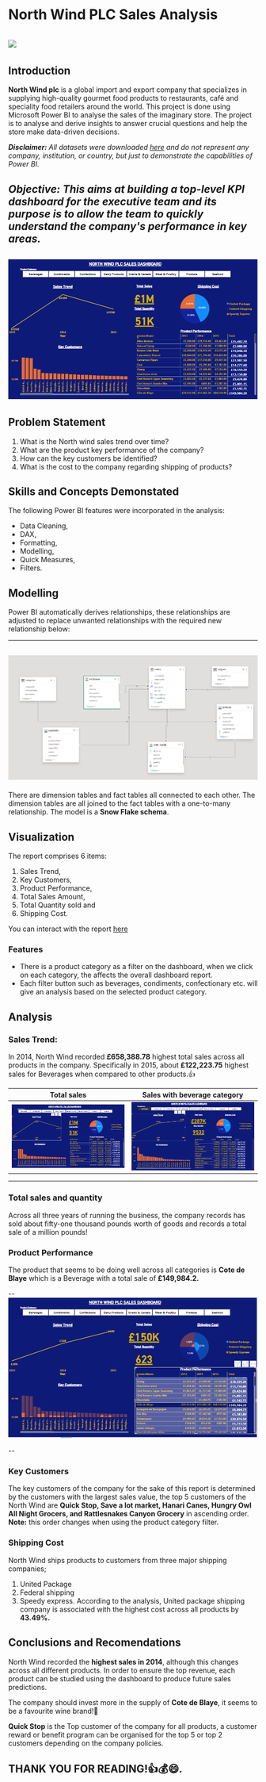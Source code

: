 # North Wind PLC Sales Analysis
![](Store.png)
----
## Introduction
**North Wind plc** is a global import and export company that specializes in supplying high-quality gourmet food products to restaurants, café and speciality food retailers around the world. This project is done using Microsoft Power BI to analyse the sales of the imaginary store. The project is to analyse and derive insights to answer crucial questions and help the store make data-driven decisions.

**_Disclaimer:_** _All datasets were downloaded [here](https://drive.google.com/file/d/1aSxLkZfbxGt_Ua0Pl0WIAVTG6_fuk42B/view?usp=sharing) and do not represent any company, institution, or country, but just to demonstrate the capabilities of Power BI._

**_Objective:_** **_This aims at building a top-level KPI dashboard for the executive team and its purpose is to allow the team to quickly understand the company's performance in key areas._**
--
![](dashboard.png)
---
## Problem Statement
1.	What is the North wind sales trend over time?
2.	What are the product key performance of the company?
3.	How can the key customers be identified?
4.	What is the cost to the company regarding shipping of products?
## Skills and Concepts Demonstated
The following Power BI features were incorporated in the analysis:
- Data Cleaning,
- DAX,
- Formatting,
- Modelling,
- Quick Measures,
- Filters.
## Modelling 
Power BI automatically derives relationships, these relationships are adjusted to replace unwanted relationships with the required new relationship below:

---
![](adjusted_model.png)
---
There are dimension tables and fact tables all connected to each other. The dimension tables are all joined to the fact tables with a one-to-many relationship. The model is a **Snow Flake schema**.
## Visualization
The report comprises 6 items:
1.	Sales Trend,
2.	Key Customers,
3.	Product Performance,
4.	Total Sales Amount,
5.	Total Quantity sold and 
6.	Shipping Cost.

You can interact with the report [here](https://demontfortuniversity-my.sharepoint.com/:u:/r/personal/p2778587_my365_dmu_ac_uk/Documents/Northwind%20sales%20Project.pbix?csf=1&web=1&e=lwlewI)
### Features
- There is a product category as a filter on the dashboard, when we click on each category, the affects the overall dashboard report.
- Each filter button such as beverages, condiments, confectionary etc. will give an analysis based on the selected product category.
  
## Analysis

### Sales Trend:
In 2014, North Wind recorded **£658,388.78** highest total sales across all products in the company. Specifically in 2015, about **£122,223.75** highest sales for Beverages when compared to other products.👍

 Total sales            | Sales with beverage category
:-------------------------:|:-------------------------:
![](sales_all_products.png)|![](beverage_sales.png)
---
### Total sales and quantity
Across all three years of running the business, the company records has sold about fifty-one thousand pounds worth of goods and records a total sale of a million pounds!

### Product Performance
The product that seems to be doing well across all categories is **Cote de Blaye** which is a Beverage with a total sale of **£149,984.2.** 

--
![](product_performance.png)

--

### Key Customers
The key customers of the company for the sake of this report is determined by the customers with the largest sales value, the top 5 customers of the North Wind are **Quick Stop, Save a lot market, Hanari Canes, Hungry Owl All Night Grocers, and Rattlesnakes Canyon Grocery** in ascending order. **Note:** this order changes when using the product category filter.

### Shipping Cost
North Wind ships products to customers from three major shipping companies;
1.	United Package
2.	Federal shipping
3.	Speedy express.
According to the analysis, United package shipping company is associated with the highest cost across all products by **43.49%.**

## Conclusions and Recomendations

North Wind recorded the **highest sales in 2014**, although this changes across all different products. In order to ensure the top revenue, each product can be studied using the dashboard to produce future sales predictions.

The company should invest more in the supply of **Cote de Blaye**, it seems to be a favourite wine brand!🙂

**Quick Stop** is the Top customer of the company for all products, a customer reward or benefit program can be organised for the top 5 or top 2 customers depending on the company policies.

## THANK YOU FOR READING!👍💰😄.










